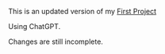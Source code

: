 This is an updated version of my [First Project](https://giozak.github.io/ChessLimerick-P1/)

Using ChatGPT.

Changes are still incomplete. 